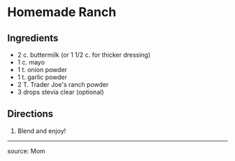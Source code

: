 # Homemade Ranch

## Ingredients

- 2 c. buttermilk (or 1 1/2 c. for thicker dressing)
- 1 c. mayo
- 1 t. onion powder
- 1 t. garlic powder
- 2 T. Trader Joe's ranch powder
- 3 drops stevia clear (optional)

## Directions

1. Blend and enjoy!

---

source: Mom
